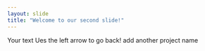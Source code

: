 ```yaml
---
layout: slide
title: "Welcome to our second slide!"
---
```

Your text
Ues the left arrow to go back!
add another project name
